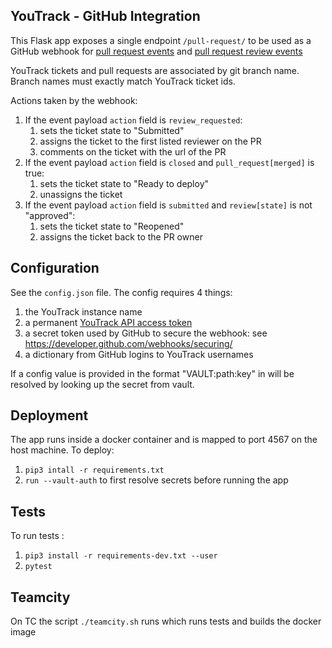 ## YouTrack - GitHub Integration
This Flask app exposes a single endpoint `/pull-request/` to be used as a GitHub webhook for 
[pull request events](https://developer.github.com/v3/activity/events/types/#pullrequestevent) and 
[pull request review events](https://developer.github.com/v3/activity/events/types/#pullrequestreviewevent)

YouTrack tickets and pull requests are associated by git branch name. Branch names must exactly match YouTrack 
ticket ids. 

Actions taken by the webhook:

1. If the event payload `action` field is `review_requested`:
    1. sets the ticket state to "Submitted"
    1. assigns the ticket to the first listed reviewer on the PR
    1. comments on the ticket with the url of the PR
1. If the event payload `action` field is `closed` and `pull_request[merged]` is true:
    1. sets the ticket state to "Ready to deploy"
    1. unassigns the ticket
1. If the event payload `action` field is `submitted` and `review[state]` is not "approved":
    1. sets the ticket state to "Reopened"
    1. assigns the ticket back to the PR owner
    
    
## Configuration
See the `config.json` file.
The config requires 4 things:
1. the YouTrack instance name
1. a permanent [YouTrack API access token](https://www.jetbrains.com/help/youtrack/standalone/Manage-Permanent-Token.html)
1. a secret token used by GitHub to secure the webhook: see https://developer.github.com/webhooks/securing/
1. a dictionary from GitHub logins to YouTrack usernames

If a config value is provided in the format "VAULT:path:key" in will be resolved by looking up the secret from vault.

## Deployment
The app runs inside a docker container and is mapped to port 4567 on the host machine.
To deploy:
1. `pip3 intall -r requirements.txt`
1. `run --vault-auth` to first resolve secrets before running the app

## Tests
To run tests :
1. `pip3 install -r requirements-dev.txt --user`
1. `pytest`

## Teamcity
On TC the script `./teamcity.sh` runs which runs tests and builds the docker image
